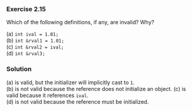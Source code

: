### Exercise 2.15

Which of the following definitions, if any, are invalid? Why?

(a) `int ival = 1.01;`  
(b) `int &rval1 = 1.01;`  
(c) `int &rval2 = ival;`  
(d) `int &rval3;`

### Solution

(a) is valid, but the initializer will implicitly cast to `1`.  
(b) is not valid because the reference does not initialize an object. 
(c) is valid because it references `ival`.  
(d) is not valid because the reference must be initialized.
